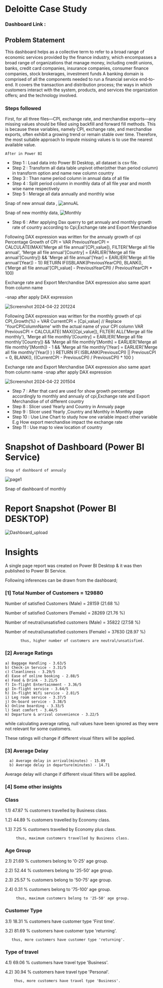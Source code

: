 # Deloitte Case Study

### Dashboard Link : 

## Problem Statement

This dashboard helps  as a collective term to refer to a broad range of economic services provided
by the ﬁnance industry, which encompasses a broad range of organizations that
manage money, including credit unions, banks, credit card companies, insurance
companies, consumer ﬁnance companies, stock brokerages, investment funds A
banking domain is comprised of all the components needed to run a ﬁnancial service
end-to-end. It covers the transaction and distribution process; the ways in which
customers interact with the system, products, and services the organization oﬀers; and
the technology involved.



### Steps followed 
First, for all three files—CPI, exchange rate, and merchandise exports—any missing values should be filled using backfill and forward fill methods. This is because these variables, namely CPI, exchange rate, and merchandise exports, often exhibit a growing trend or remain stable over time. Therefore, the most suitable approach to impute missing values is to use the nearest available value.

    After in Power BI

- Step 1 : Load data into Power BI Desktop, all dataset is  csv file.
- Step 2 : Transform all data table unpivot other(other than period column) in transform option and name new column country
- Step 3 : Than name period column in annual data of all file
- Step 4 : Split period column in monthly data of all file year and month wise name respectively
- Step 5 : Merage all data annually and monthly wise
        
Snap of new annual data ,
![annuAL](https://github.com/Anirudhbangari/Power-Bi/assets/35010033/ae83814b-5427-4ada-bbfe-336a49ef7410)

Snap of new monthly data,
![Monthly](https://github.com/Anirudhbangari/Power-Bi/assets/35010033/2c5f7e1a-b32b-4ff4-9bb9-b9e3ccbd9054)

- Step 6 : After applying Dax querry to get annualy and monthly growth rate of country according to Cpi,Exchange rate and Export Merchandise
  
Following DAX expression was written for the annualy growth of cpi
Percentage Growth of CPI = 
VAR PreviousYearCPI = CALCULATE(MAX('Merge all file annual'[CPI_value]), 
                    FILTER('Merge all file annual', 
                           'Merge all file annual'[Country] = EARLIER('Merge all file annual'[Country]) && 
                           'Merge all file annual'[Year] = EARLIER('Merge all file annual'[Year]) - 1))
RETURN
IF(ISBLANK(PreviousYearCPI), BLANK(), ('Merge all file annual'[CPI_value] - PreviousYearCPI) / PreviousYearCPI * 100)

Exchange rate and Export Merchandise DAX expression also same apart from column name 

-snap after apply DAX expression

![Screenshot 2024-04-22 201224](https://github.com/Anirudhbangari/Power-Bi/assets/35010033/1aa6e29f-42dd-4032-bdf2-ae4e71107782)

Following DAX expression was written for the monthly  growth of cpi
CPI_Growth(%) = 
VAR CurrentCPI = [Cpi_value]  // Replace 'YourCPIColumnName' with the actual name of your CPI column
VAR PreviousCPI = 
CALCULATE(
    MAX([Cpi_value]), 
    FILTER(
        ALL('Merge all file monthly'), 
        'Merge all file monthly'[Country] = EARLIER('Merge all file monthly'[Country]) &&
        'Merge all file monthly'[Month] = EARLIER('Merge all file monthly'[Month]) - 1 &&
        'Merge all file monthly'[Year] = EARLIER('Merge all file monthly'[Year])
    )
)
RETURN
IF(
    ISBLANK(PreviousCPI) || PreviousCPI = 0, 
    BLANK(),
    ((CurrentCPI - PreviousCPI) / PreviousCPI) * 100
)


Exchange rate and Export Merchandise DAX expression also same apart from column name 
-snap after apply DAX expression

![Screenshot 2024-04-22 201504](https://github.com/Anirudhbangari/Power-Bi/assets/35010033/b3b41e34-7d4b-495c-84d2-151a1c85a08d)


- Step 7 : After that card are used for show growth percentage accordingly to monthly and annualy of cpi,Exchange rate and Export Merchandise of
  of different country
- Step 8 : Slicer used Yearly and Country in Annualy page
- Step 9 : Slicer used Yearly ,Country and Monthly in Monthly page
- Step 10 : Use Line Chart to study how one variable impact other variable E.g How export merchandise impact the exchange rate
- Step 11 : Use map to view location of country
  
# Snapshot of Dashboard (Power BI Service)
    Snap of dashboard of annualy
![page1](https://github.com/Anirudhbangari/Power-Bi/assets/35010033/43c22c72-ea2b-4d7c-9945-31388030a084)

  Snap of dashboard of monthly



 
 # Report Snapshot (Power BI DESKTOP)

 
![Dashboard_upload](https://user-images.githubusercontent.com/102996550/174074051-4f08287a-0568-4fdf-8ac9-6762e0d8fa94.jpg)

# Insights

A single page report was created on Power BI Desktop & it was then published to Power BI Service.

Following inferences can be drawn from the dashboard;

### [1] Total Number of Customers = 129880

   Number of satisfied Customers (Male) = 28159 (21.68 %)

   Number of satisfied Customers (Female) = 28269 (21.76 %)

   Number of neutral/unsatisfied customers (Male) = 35822 (27.58 %)

   Number of neutral/unsatisfied customers (Female) = 37630 (28.97 %)


           thus, higher number of customers are neutral/unsatisfied.
           
### [2] Average Ratings

    a) Baggage Handling - 3.63/5
    b) Check-in Service - 3.31/5
    c) Cleanliness - 3.29/5
    d) Ease of online booking - 2.88/5
    e) Food & Drink - 3.21/5
    f) In-flight Entertainment - 3.36/5
    g) In-flight service - 3.64/5
    h) In-flight Wifi service - 2.81/5
    i) Leg room service - 3.37/5
    j) On-board service - 3.38/5
    k) Online boarding - 3.33/5
    l) Seat comfort - 3.44/5
    m) Departure & arrival convenience - 3.22/5
  
  while calculating average rating, null values have been ignored as they were not relevant for some customers. 
  
  These ratings will change if different visual filters will be applied.  
  
  ### [3] Average Delay 
  
      a) Average delay in arrival(minutes) - 15.09
      b) Average delay in departure(minutes) - 14.71
Average delay will change if different visual filters will be applied.

 ### [4] Some other insights
 
 ### Class
 
 1.1) 47.87 % customers travelled by Business class.
 
 1.2) 44.89 % customers travelled by Economy class.
 
 1.3) 7.25 % customers travelled by Economy plus class.
 
         thus, maximum customers travelled by Business class.
 
 ### Age Group
 
 2.1)  21.69 % customers belong to '0-25' age group.
 
 2.2)  52.44 % customers belong to '25-50' age group.
 
 2.3)  25.57 % customers belong to '50-75' age group.
 
 2.4)  0.31 % customers belong to '75-100' age group.
 
         thus, maximum customers belong to '25-50' age group.
         
### Customer Type

3.1) 18.31 % customers have customer type 'First time'.

3.2) 81.69 % customers have customer type 'returning'.
       
       thus, more customers have customer type 'returning'.

### Type of travel

4.1) 69.06 % customers have travel type 'Business'.

4.2) 30.94 % customers have travel type 'Personal'.

        thus, more customers have travel type 'Business'.
